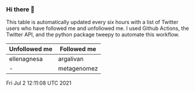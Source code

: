 ### Hi there 👋

This table is automatically updated every six hours with a list of Twitter users who have followed me and unfollowed me. I used Github Actions, the Twitter API, and the python package tweepy to automate this workflow.

| Unfollowed me |  Followed me |
| --- | --- |
|ellenagnesa|argalivan|
|-|metagenomez|
Fri Jul  2 12:11:08 UTC 2021
